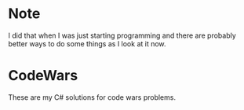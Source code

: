 # Note
I did that when I was just starting programming and there are probably better ways to do some things as I look at it now.

# CodeWars
These are my C# solutions for code wars problems. 
